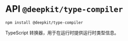 # API `@deepkit/type-compiler`

```shell
npm install @deepkit/type-compiler
```

TypeScript 转换器，用于在运行时提供运行时类型信息。

<api-docs package="@deepkit/type-compiler"></api-docs>